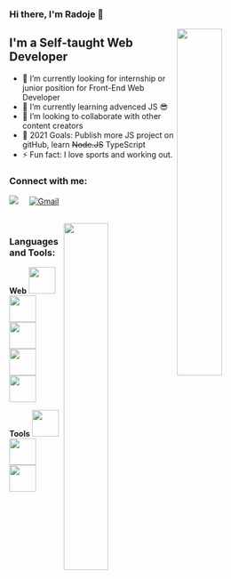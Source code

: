 ### Hi there, I'm Radoje 👋

<img src="https://media.giphy.com/media/PiQejEf31116URju4V/giphy.gif" width="40%" align="right">

## I'm a Self-taught Web Developer
- 🔭 I’m currently looking for internship or junior position for Front-End Web Developer
- 🌱 I’m currently learning advenced JS 😎
- 🤝 I’m looking to collaborate with other content creators
- 🥅 2021 Goals: Publish more JS project on gitHub, learn <span style="text-decoration: line-through;">Node.JS</span> TypeScript
- ⚡ Fun fact: I love sports and working out.

### Connect with me:
<p align="left">
<a href="https://www.linkedin.com/in/radoje-jezdic-41910217a/">
  <img src="https://img.icons8.com/bubbles/50/000000/linkedin.png" ald="LinkedIn"/></a> &nbsp; &nbsp;
<a href="mailto:webdevradoje@gmail.com">
  <img src="https://img.icons8.com/bubbles/50/000000/gmail.png" alt="Gmail"></a> &nbsp; &nbsp;
</p>
<br />

<img src="https://media.giphy.com/media/M4ecx9P2jI4tq/giphy.gif" width="40%" align="right" />

### Languages and Tools:

**Web** 
<img height="48" width="48"  src="https://img.icons8.com/color/96/000000/html-5.png" />
<img height="48" width="48" src="https://img.icons8.com/color/48/000000/css3.png" />
<img height="48" width="48" src="https://img.icons8.com/color/96/000000/javascript.png" />
<img height="48" width="48" src="https://img.icons8.com/color/96/000000/vue-js.png" />
<img height="48" width="48" src="https://img.icons8.com/color/96/000000/nodejs.png" />

**Tools**
<img height="48" width="48" src="https://img.icons8.com/fluent/96/000000/visual-studio-code-2019.png" />
<img height="48" width="48" src="https://img.icons8.com/color/96/000000/git.png" />
<img height="48" width="48" src="https://img.icons8.com/fluent/96/000000/adobe-photoshop.png" />

